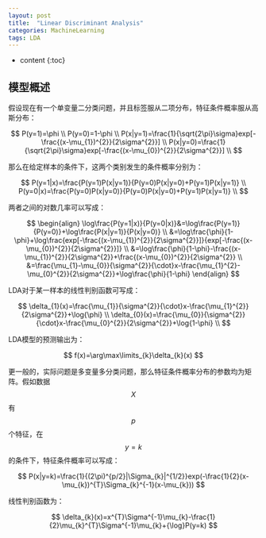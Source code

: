 ```yaml
---
layout: post
title:  "Linear Discriminant Analysis"
categories: MachineLearning
tags: LDA
---
```


* content
{:toc}

## 模型概述

假设现在有一个单变量二分类问题，并且标签服从二项分布，特征条件概率服从高斯分布：

$$
P(y=1)=\phi \\
P(y=0)=1-\phi \\
P(x|y=1)=\frac{1}{\sqrt{2\pi}\sigma}exp[-\frac{(x-\mu_{1})^{2}}{2\sigma^{2}}] \\
P(x|y=0)=\frac{1}{\sqrt{2\pi}\sigma}exp[-\frac{(x-\mu_{0})^{2}}{2\sigma^{2}}] \\
$$

那么在给定样本的条件下，这两个类别发生的条件概率分别为：

$$
P(y=1|x)=\frac{P(y=1)P(x|y=1)}{P(y=0)P(x|y=0)+P(y=1)P(x|y=1)} \\
P(y=0|x)=\frac{P(y=0)P(x|y=0)}{P(y=0)P(x|y=0)+P(y=1)P(x|y=1)} \\
$$

两者之间的对数几率可以写成：

$$
\begin{align}
\log\frac{P(y=1|x)}{P(y=0|x)}&=\log\frac{P(y=1)}{P(y=0)}+\log\frac{P(x|y=1)}{P(x|y=0)} \\
&=\log\frac{\phi}{1-\phi}+\log\frac{exp[-\frac{(x-\mu_{1})^{2}}{2\sigma^{2}}]}{exp[-\frac{(x-\mu_{0})^{2}}{2\sigma^{2}}]} \\
&=\log\frac{\phi}{1-\phi}-\frac{(x-\mu_{1})^{2}}{2\sigma^{2}}+\frac{(x-\mu_{0})^{2}}{2\sigma^{2}} \\
&=\frac{\mu_{1}-\mu_{0}}{\sigma^{2}}{\cdot}x-\frac{\mu_{1}^{2}-\mu_{0}^{2}}{2\sigma^{2}}+\log\frac{\phi}{1-\phi}
\end{align}
$$

LDA对于某一样本的线性判别函数可写成：

$$
\delta_{1}(x)=\frac{\mu_{1}}{\sigma^{2}}{\cdot}x-\frac{\mu_{1}^{2}}{2\sigma^{2}}+\log{\phi} \\
\delta_{0}(x)=\frac{\mu_{0}}{\sigma^{2}}{\cdot}x-\frac{\mu_{0}^{2}}{2\sigma^{2}}+\log{1-\phi} \\
$$

LDA模型的预测输出为：

$$
f(x)=\arg\max\limits_{k}\delta_{k}(x)
$$

更一般的，实际问题是多变量多分类问题，那么特征条件概率分布的参数均为矩阵。假如数据$$X$$有$$p$$个特征，在$$y=k$$的条件下，特征条件概率可以写成：

$$
P(x|y=k)=\frac{1}{(2\pi)^{p/2}|\Sigma_{k}|^{1/2}}exp(-\frac{1}{2}(x-\mu_{k})^{T}\Sigma_{k}^{-1}(x-\mu_{k}))
$$

线性判别函数为：

$$
\delta_{k}(x)=x^{T}\Sigma^{-1}\mu_{k}-\frac{1}{2}\mu_{k}^{T}\Sigma^{-1}\mu_{k}+{\log}P(y=k)
$$
